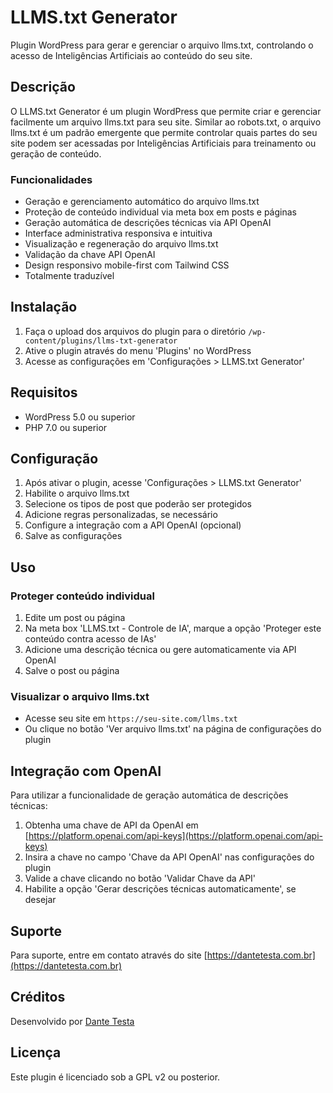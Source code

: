 # LLMS.txt Generator

Plugin WordPress para gerar e gerenciar o arquivo llms.txt, controlando o acesso de Inteligências Artificiais ao conteúdo do seu site.

## Descrição

O LLMS.txt Generator é um plugin WordPress que permite criar e gerenciar facilmente um arquivo llms.txt para seu site. Similar ao robots.txt, o arquivo llms.txt é um padrão emergente que permite controlar quais partes do seu site podem ser acessadas por Inteligências Artificiais para treinamento ou geração de conteúdo.

### Funcionalidades

- Geração e gerenciamento automático do arquivo llms.txt
- Proteção de conteúdo individual via meta box em posts e páginas
- Geração automática de descrições técnicas via API OpenAI
- Interface administrativa responsiva e intuitiva
- Visualização e regeneração do arquivo llms.txt
- Validação da chave API OpenAI
- Design responsivo mobile-first com Tailwind CSS
- Totalmente traduzível

## Instalação

1. Faça o upload dos arquivos do plugin para o diretório `/wp-content/plugins/llms-txt-generator`
2. Ative o plugin através do menu 'Plugins' no WordPress
3. Acesse as configurações em 'Configurações > LLMS.txt Generator'

## Requisitos

- WordPress 5.0 ou superior
- PHP 7.0 ou superior

## Configuração

1. Após ativar o plugin, acesse 'Configurações > LLMS.txt Generator'
2. Habilite o arquivo llms.txt
3. Selecione os tipos de post que poderão ser protegidos
4. Adicione regras personalizadas, se necessário
5. Configure a integração com a API OpenAI (opcional)
6. Salve as configurações

## Uso

### Proteger conteúdo individual

1. Edite um post ou página
2. Na meta box 'LLMS.txt - Controle de IA', marque a opção 'Proteger este conteúdo contra acesso de IAs'
3. Adicione uma descrição técnica ou gere automaticamente via API OpenAI
4. Salve o post ou página

### Visualizar o arquivo llms.txt

- Acesse seu site em `https://seu-site.com/llms.txt`
- Ou clique no botão 'Ver arquivo llms.txt' na página de configurações do plugin

## Integração com OpenAI

Para utilizar a funcionalidade de geração automática de descrições técnicas:

1. Obtenha uma chave de API da OpenAI em [https://platform.openai.com/api-keys](https://platform.openai.com/api-keys)
2. Insira a chave no campo 'Chave da API OpenAI' nas configurações do plugin
3. Valide a chave clicando no botão 'Validar Chave da API'
4. Habilite a opção 'Gerar descrições técnicas automaticamente', se desejar

## Suporte

Para suporte, entre em contato através do site [https://dantetesta.com.br](https://dantetesta.com.br)

## Créditos

Desenvolvido por [Dante Testa](https://dantetesta.com.br)

## Licença

Este plugin é licenciado sob a GPL v2 ou posterior.
